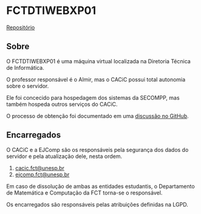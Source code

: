 # FCTDTIWEBXP01

[Repositório](https://github.com/cacic-fct/server-FCTDTIWEBXP01)

## Sobre

O FCTDTIWEBXP01 é uma máquina virtual localizada na Diretoria Técnica de Informática.

O professor responsável é o Almir, mas o CACiC possui total autonomia sobre o servidor.

Ele foi concecido para hospedagem dos sistemas da SECOMPP, mas também hospeda outros serviços do CACiC.

O processo de obtenção foi documentado em uma [discussão no GitHub](https://github.com/cacic-fct/fct-app/discussions/182#discussioncomment-9413541).

## Encarregados

O CACiC e a EJComp são os responsáveis pela segurança dos dados do servidor e pela atualização dele, nesta ordem.

1. cacic.fct@unesp.br
1. ejcomp.fct@unesp.br

Em caso de dissolução de ambas as entidades estudantis, o Departamento de Matemática e Computação da FCT torna-se o responsável.

Os encarregados são responsáveis pelas atribuições definidas na LGPD.
